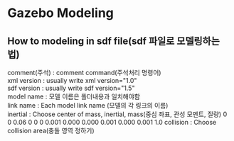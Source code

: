 Gazebo Modeling
===============
How to modeling in sdf file(sdf 파일로 모델링하는 법)
---------------------------------------------------
comment(주석) : comment command(주석처리 명령어)
            <!-- comment(주석할 내용) -->   
xml version : usually write xml version="1.0"
            <?xml version="1.0"?>   
sdf version : usually write sdf version="1.5"
            <sdf version="1.5">   
model name : 모델 이름은 폴더내용과 일치해야함 
            <model name="folder name">   
link name : Each model link name (모델의 각 링크의 이름)   
            <link name="any name">
inertial : Choose center of mass, inertial, mass(중심 좌표, 관성 모멘트, 질량)
            <inertial>
                <!-- center of mass pose -->
                <pose>0 0 0.06 0 0 0</pose>
                <inertia>
                    <ixx>0.001</ixx>
                    <ixy>0.000</ixy>
                    <ixz>0.000</ixz>
                    <iyy>0.001</iyy>
                    <iyz>0.000</iyz>
                    <izz>0.001</izz>
                </inertia>
                <mass>1.0</mass>
            </inertial>
collision : Choose collision area(충돌 영역 정하기)








